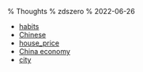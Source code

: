 % Thoughts
% zdszero
% 2022-06-26

* [habits](habits.md)
* [Chinese](Chinese.md)
* [house_price](house_price.md)
* [China economy](China_economy.md)
* [city](city.md)
